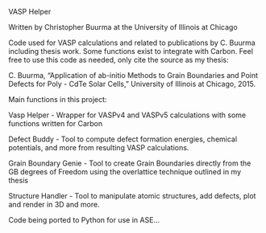 VASP Helper

Written by Christopher Buurma at the University of Illinois at Chicago

Code used for VASP calculations and related to publications by C. Buurma including thesis work. Some functions exist to integrate with Carbon. Feel free to use this code as needed, only cite the source as my thesis:

C. Buurma, “Application of ab-initio Methods to Grain Boundaries and Point Defects for Poly - CdTe Solar Cells,” University of Illinois at Chicago, 2015.

Main functions in this project:

Vasp Helper - Wrapper for VASPv4 and VASPv5 calculations with some functions written for Carbon

Defect Buddy - Tool to compute defect formation energies, chemical potentials, and more from resulting VASP calculations.

Grain Boundary Genie - Tool to create Grain Boundaries directly from the GB degrees of Freedom using the overlattice technique outlined in my thesis

Structure Handler - Tool to manipulate atomic structures, add defects, plot and render in 3D and more.

Code being ported to Python for use in ASE...